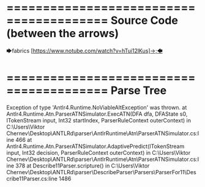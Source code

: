 ========================================
Source Code (between the arrows)
========================================

🡆fabrics <YACUz3H9> [https://www.notube.com/watch?v=hTui12lKus]->;🡄

========================================
Parse Tree
========================================

Exception of type 'Antlr4.Runtime.NoViableAltException' was thrown.
   at Antlr4.Runtime.Atn.ParserATNSimulator.ExecATN(DFA dfa, DFAState s0, ITokenStream input, Int32 startIndex, ParserRuleContext outerContext) in C:\Users\Viktor Chernev\Desktop\ANTLRd\parser\AntlrRuntime\Atn\ParserATNSimulator.cs:line 466
   at Antlr4.Runtime.Atn.ParserATNSimulator.AdaptivePredict(ITokenStream input, Int32 decision, ParserRuleContext outerContext) in C:\Users\Viktor Chernev\Desktop\ANTLRd\parser\AntlrRuntime\Atn\ParserATNSimulator.cs:line 378
   at Describe11Parser.scripture() in C:\Users\Viktor Chernev\Desktop\ANTLRd\parser\DescribeParser\Parsers\ParserFor11\Describe11Parser.cs:line 1486